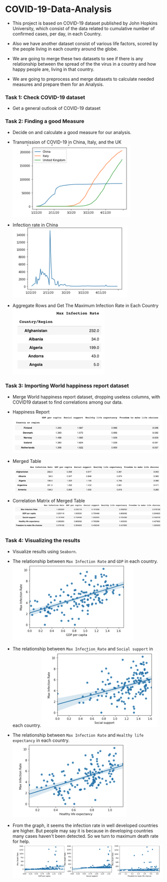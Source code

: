 # COVID-19-Data-Analysis

* This project is based on COVID-19 dataset published by John Hopkins University, which consist of the data related to cumulative number of confirmed cases, per day, in each Country. 

* Also we have another dataset consist of various life factors, scored by the people living in each country around the globe. 

* We are going to merge these two datasets to see if there is any relationship between the spread of the the virus in a country and how happy people are, living in that country.

* We are going to preprocess and merge datasets to calculate needed measures and prepare them for an Analysis.

### Task 1: Check COVID-19 dataset 
* Get a general outlook of COVID-19 dataset

### Task 2: Finding a good Measure
* Decide on and calculate a good measure for our analysis.
* Transmission of COVID-19 in China, Italy, and the UK
![](https://github.com/tsheng0315/Projects-on-CV/blob/main/COVID-19%20Data%20Analysis/graph/cases%20in%20three%20countries%20in%20total%20.png)

* Infection rate in China
![](https://github.com/tsheng0315/Projects-on-CV/blob/main/COVID-19%20Data%20Analysis/graph/infection%20rate%20in%20china.png)

* Aggregate Rows and Get The Maximum Infection Rate in Each Country
![](https://github.com/tsheng0315/Projects-on-CV/blob/main/COVID-19%20Data%20Analysis/graph/max%20infection%20rate.png)

### Task 3: Importing World happiness report dataset
* Merge World happiness report dataset, dropping useless columns, with COVID19 dataset to find correlations among our data.
* Happiness Report
![](https://github.com/tsheng0315/Projects-on-CV/blob/main/COVID-19%20Data%20Analysis/graph/Happiness%20.png)

* Merged Table
![](https://github.com/tsheng0315/Projects-on-CV/blob/main/COVID-19%20Data%20Analysis/graph/joined%20table.png)

* Correlation Matrix of Merged Table
![](https://github.com/tsheng0315/Projects-on-CV/blob/main/COVID-19%20Data%20Analysis/graph/correlation%20matrix%20between%20happiness%26infection.png)

### Task 4: Visualizing the results
* Visualize results using `Seaborn`.
* The relationship between `Max Infection Rate` and `GDP` in each country.
![](https://github.com/tsheng0315/Projects-on-CV/blob/main/COVID-19%20Data%20Analysis/graph/New%20infection%20%26%20gdp.png)

* The relationship between `Max Infection Rate` and `Social support` in each country.
![](https://github.com/tsheng0315/Projects-on-CV/blob/main/COVID-19%20Data%20Analysis/graph/new%20infection%26social.png)

* The relationship between `Max Infection Rate` and `Healthy life expectancy` in each country.
![](https://github.com/tsheng0315/Projects-on-CV/blob/main/COVID-19%20Data%20Analysis/graph/new%20infection%26%20life%20expexctancy.png)

* From the graph, it seems the infection rate in well developed countries are higher. But people may say it is because in developing countries many cases haven't been detected. So we turn to maximum death rate for help.
![](https://github.com/tsheng0315/Projects-on-CV/blob/main/COVID-19%20Data%20Analysis/graph/death%20rate%26%20GDP%20in%203.png)

